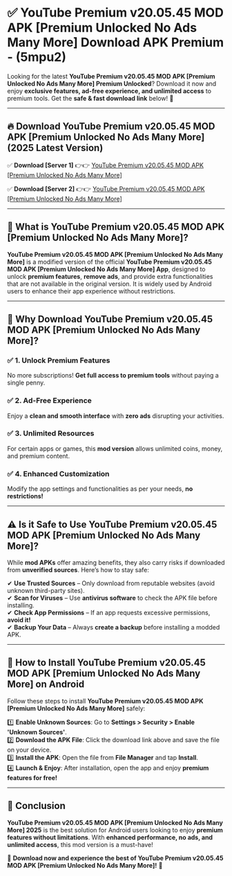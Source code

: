 
# ✅ YouTube Premium v20.05.45 MOD APK [Premium Unlocked No Ads Many More] Download APK Premium -  (5mpu2) 

Looking for the latest **YouTube Premium v20.05.45 MOD APK [Premium Unlocked No Ads Many More] Premium Unlocked**? Download it now and enjoy **exclusive features, ad-free experience, and unlimited access** to premium tools. Get the **safe & fast download link** below! 🚀

---

## 🔥 Download YouTube Premium v20.05.45 MOD APK [Premium Unlocked No Ads Many More] (2025 Latest Version)

✅ **Download [Server 1]** 👉👉 [YouTube Premium v20.05.45 MOD APK [Premium Unlocked No Ads Many More] ](https://apkcomod.com?title=YouTube_Premium_v20.05.45_MOD_APK_[Premium_Unlocked_No_Ads_Many_More])  

✅ **Download [Server 2]** 👉👉 [YouTube Premium v20.05.45 MOD APK [Premium Unlocked No Ads Many More] ](https://apkcomod.com?title=YouTube_Premium_v20.05.45_MOD_APK_[Premium_Unlocked_No_Ads_Many_More])  


---

## 📌 What is YouTube Premium v20.05.45 MOD APK [Premium Unlocked No Ads Many More]?

**YouTube Premium v20.05.45 MOD APK [Premium Unlocked No Ads Many More]** is a modified version of the official **YouTube Premium v20.05.45 MOD APK [Premium Unlocked No Ads Many More] App**, designed to unlock **premium features**, **remove ads**, and provide extra functionalities that are not available in the original version. It is widely used by Android users to enhance their app experience without restrictions.

---

## 🌟 Why Download YouTube Premium v20.05.45 MOD APK [Premium Unlocked No Ads Many More]?

### ✅ 1. Unlock Premium Features
No more subscriptions! **Get full access to premium tools** without paying a single penny.

### ✅ 2. Ad-Free Experience
Enjoy a **clean and smooth interface** with **zero ads** disrupting your activities.

### ✅ 3. Unlimited Resources
For certain apps or games, this **mod version** allows unlimited coins, money, and premium content.

### ✅ 4. Enhanced Customization
Modify the app settings and functionalities as per your needs, **no restrictions!**

---

## ⚠️ Is it Safe to Use YouTube Premium v20.05.45 MOD APK [Premium Unlocked No Ads Many More]?

While **mod APKs** offer amazing benefits, they also carry risks if downloaded from **unverified sources**. Here’s how to stay safe:

✔ **Use Trusted Sources** – Only download from reputable websites (avoid unknown third-party sites).  
✔ **Scan for Viruses** – Use **antivirus software** to check the APK file before installing.  
✔ **Check App Permissions** – If an app requests excessive permissions, **avoid it!**  
✔ **Backup Your Data** – Always **create a backup** before installing a modded APK.

---

## 📲 How to Install YouTube Premium v20.05.45 MOD APK [Premium Unlocked No Ads Many More] on Android

Follow these steps to install **YouTube Premium v20.05.45 MOD APK [Premium Unlocked No Ads Many More]** safely:

1️⃣ **Enable Unknown Sources**: Go to **Settings > Security > Enable 'Unknown Sources'**.  
2️⃣ **Download the APK File**: Click the download link above and save the file on your device.  
3️⃣ **Install the APK**: Open the file from **File Manager** and tap **Install**.  
4️⃣ **Launch & Enjoy**: After installation, open the app and enjoy **premium features for free!**

---

## 🚀 Conclusion

**YouTube Premium v20.05.45 MOD APK [Premium Unlocked No Ads Many More] 2025** is the best solution for Android users looking to enjoy **premium features without limitations**. With **enhanced performance, no ads, and unlimited access**, this mod version is a must-have!

🔻 **Download now and experience the best of YouTube Premium v20.05.45 MOD APK [Premium Unlocked No Ads Many More]!** 🔻

